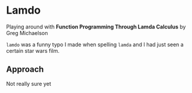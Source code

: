 # Lamdo

Playing around with __Function Programming Through Lamda Calculus__ by Greg Michaelson

`lamdo` was a funny typo I made when spelling `lamda` and I had just seen a certain star wars film.

## Approach

Not really sure yet


